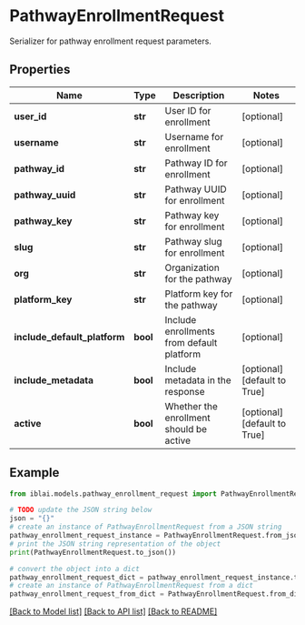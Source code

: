 # PathwayEnrollmentRequest

Serializer for pathway enrollment request parameters.

## Properties

Name | Type | Description | Notes
------------ | ------------- | ------------- | -------------
**user_id** | **str** | User ID for enrollment | [optional] 
**username** | **str** | Username for enrollment | [optional] 
**pathway_id** | **str** | Pathway ID for enrollment | [optional] 
**pathway_uuid** | **str** | Pathway UUID for enrollment | [optional] 
**pathway_key** | **str** | Pathway key for enrollment | [optional] 
**slug** | **str** | Pathway slug for enrollment | [optional] 
**org** | **str** | Organization for the pathway | [optional] 
**platform_key** | **str** | Platform key for the pathway | [optional] 
**include_default_platform** | **bool** | Include enrollments from default platform | [optional] 
**include_metadata** | **bool** | Include metadata in the response | [optional] [default to True]
**active** | **bool** | Whether the enrollment should be active | [optional] [default to True]

## Example

```python
from iblai.models.pathway_enrollment_request import PathwayEnrollmentRequest

# TODO update the JSON string below
json = "{}"
# create an instance of PathwayEnrollmentRequest from a JSON string
pathway_enrollment_request_instance = PathwayEnrollmentRequest.from_json(json)
# print the JSON string representation of the object
print(PathwayEnrollmentRequest.to_json())

# convert the object into a dict
pathway_enrollment_request_dict = pathway_enrollment_request_instance.to_dict()
# create an instance of PathwayEnrollmentRequest from a dict
pathway_enrollment_request_from_dict = PathwayEnrollmentRequest.from_dict(pathway_enrollment_request_dict)
```
[[Back to Model list]](../README.md#documentation-for-models) [[Back to API list]](../README.md#documentation-for-api-endpoints) [[Back to README]](../README.md)


